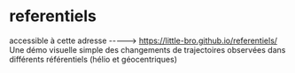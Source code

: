# referentiels
accessible à cette adresse -----> https://little-bro.github.io/referentiels/  
Une démo visuelle simple des changements de trajectoires observées dans différents référentiels (hélio et géocentriques)
